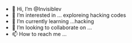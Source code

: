 - 👋 Hi, I’m @Invisiblev
- 👀 I’m interested in ... exploreing hacking codes
- 🌱 I’m currently learning ...hacking
- 💞️ I’m looking to collaborate on ...
- 📫 How to reach me ...

<!---
Invisiblev/Invisiblev is a ✨ special ✨ repository because its `README.md` (this file) appears on your GitHub profile.
You can click the Preview link to take a look at your changes.
--->
